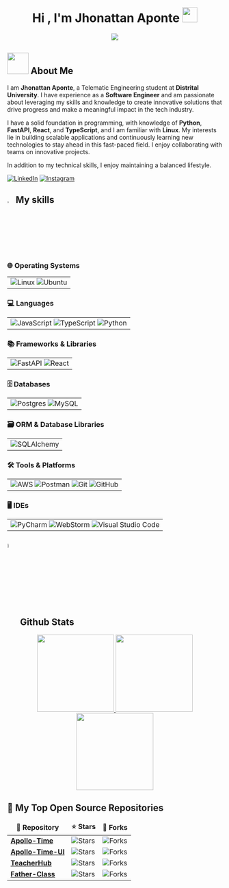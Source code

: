 <h1 align="center"><b>Hi , I'm Jhonattan Aponte </b><img src="https://media.giphy.com/media/hvRJCLFzcasrR4ia7z/giphy.gif" width="35"></h1>

<p align="center">
  <a href="https://github.com/DenverCoder1/readme-typing-svg"><img src="https://readme-typing-svg.herokuapp.com?font=Time+New+Roman&color=%254682B4&size=25&center=true&vCenter=true&width=600&height=100&lines=Telematic+Engineer."></a>
</p>

## <picture><img src="https://github.com/7oSkaaa/7oSkaaa/blob/main/Images/about_me.gif?raw=true" width=50px></picture> About Me

I am **Jhonattan Aponte**, a Telematic Engineering student at **Distrital University**. I have experience as a **Software Engineer** and am passionate about leveraging my skills and knowledge to create innovative solutions that drive progress and make a meaningful impact in the tech industry.

I have a solid foundation in programming, with knowledge of **Python**, **FastAPI**, **React**, and **TypeScript**, and I am familiar with **Linux**. My interests lie in building scalable applications and continuously learning new technologies to stay ahead in this fast-paced field. I enjoy collaborating with teams on innovative projects.

In addition to my technical skills, I enjoy maintaining a balanced lifestyle.

<p align="left">
  <a href="https://www.linkedin.com/in/jhonattan-aponte-286168222/"><img alt="LinkedIn" title="LinkedIn" src="https://img.shields.io/badge/-LinkedIn-0077B5?style=for-the-badge&logo=linkedin&logoColor=white"/></a>
  <a href="https://www.instagram.com/jhonattan_aponte/"><img alt="Instagram" title="Instagram" src="https://img.shields.io/badge/-Instagram-E1306C?style=for-the-badge&logo=instagram&logoColor=white"/></a>
</p>


## <img src="https://media2.giphy.com/media/QssGEmpkyEOhBCb7e1/giphy.gif?cid=ecf05e47a0n3gi1bfqntqmob8g9aid1oyj2wr3ds3mg700bl&rid=giphy.gif" width ="3%"> My skills

### 🌐 Operating Systems
<table>
  <tbody>
    <tr>
      <td>
        <img src="https://img.shields.io/badge/Linux-FCC624?style=for-the-badge&logo=linux&logoColor=black" alt="Linux">
        <img src="https://img.shields.io/badge/Ubuntu-E95420?style=for-the-badge&logo=ubuntu&logoColor=white" alt="Ubuntu">
      </td>
    </tr>
  </tbody>
</table>

### 💻 Languages
<table>
  <tbody>
    <tr>
      <td>
        <img src="https://img.shields.io/badge/javascript-%23323330.svg?style=for-the-badge&logo=javascript&logoColor=%23F7DF1E" alt="JavaScript">
        <img src="https://img.shields.io/badge/typescript-%23007ACC.svg?style=for-the-badge&logo=typescript&logoColor=white" alt="TypeScript">
        <img src="https://img.shields.io/badge/python-3670A0?style=for-the-badge&logo=python&logoColor=ffdd54" alt="Python">
      </td>
    </tr>
  </tbody>
</table>

### 📚 Frameworks & Libraries
<table>
  <tbody>
    <tr>
      <td>
        <img src="https://img.shields.io/badge/FastAPI-005571?style=for-the-badge&logo=fastapi" alt="FastAPI">
        <img src="https://img.shields.io/badge/react-%2320232a.svg?style=for-the-badge&logo=react&logoColor=%2361DAFB" alt="React">
      </td>
    </tr>
  </tbody>
</table>

### 🗄️ Databases
<table>
  <tbody>
    <tr>
      <td>
        <img src="https://img.shields.io/badge/postgres-%23316192.svg?style=for-the-badge&logo=postgresql&logoColor=white" alt="Postgres">
        <img src="https://img.shields.io/badge/mysql-4479A1.svg?style=for-the-badge&logo=mysql&logoColor=white" alt="MySQL">
      </td>
    </tr>
  </tbody>
</table>

### 🗃️ ORM & Database Libraries
<table>
  <tbody>
    <tr>
      <td>
        <img src="https://img.shields.io/badge/sqlalchemy-467462.svg?style=for-the-badge&logo=sqlalchemy&logoColor=white" alt="SQLAlchemy">
      </td>
    </tr>
  </tbody>
</table>

### 🛠️ Tools & Platforms
<table>
  <tbody>
    <tr>
      <td>
        <img src="https://img.shields.io/badge/AWS-%23FF9900.svg?style=for-the-badge&logo=amazon-aws&logoColor=white" alt="AWS">
        <img src="https://img.shields.io/badge/Postman-FF6C37?style=for-the-badge&logo=postman&logoColor=white" alt="Postman">
        <img src="https://img.shields.io/badge/git-%23F05033.svg?style=for-the-badge&logo=git&logoColor=white" alt="Git">
        <img src="https://img.shields.io/badge/github-%23121011.svg?style=for-the-badge&logo=github&logoColor=white" alt="GitHub">
      </td>
    </tr>
  </tbody>
</table>


### 🖥️ IDEs
<table>
  <tbody>
    <tr>
      <td>
        <img src="https://img.shields.io/badge/pycharm-143?style=for-the-badge&logo=pycharm&logoColor=black&color=black&labelColor=green" alt="PyCharm">
        <img src="https://img.shields.io/badge/webstorm-143?style=for-the-badge&logo=webstorm&logoColor=white&color=black" alt="WebStorm">
        <img src="https://img.shields.io/badge/Visual%20Studio%20Code-0078d7.svg?style=for-the-badge&logo=visual-studio-code&logoColor=white" alt="Visual Studio Code">
      </td>
    </tr>
  </tbody>
</table>



## <img src="https://media1.giphy.com/media/v1.Y2lkPTc5MGI3NjExYzFhYzJkMmQ2MWQ3ZGY3MDhjZTE3MDI2Mzk3NzE1OWQyZTRlMmYwMCZjdD1z/iY8CRBdQXODJSCERIr/giphy.gif" width=5% valign="bottom"> Github Stats

<p align="center">
    <a href="https://github.com/jfaponte403">
        <img height="180em" src="https://streak-stats.demolab.com?user=jfaponte403&theme=tokyonight&hide_border=true&border_radius="/>
        <img height="180em" src="https://github-readme-stats.vercel.app/api?username=jfaponte403&show_icons=true&count_private=true&hide_border=true&theme=tokyonight&include_all_commits=true&count_private=true"/>
        <img height="180em" src="https://github-readme-stats.vercel.app/api/top-langs/?username=jfaponte403&hide_border=true&layout=compact&theme=tokyonight&hide=jupyter%20notebook"/>
    </a>
</p>

## 📘 My Top Open Source Repositories
<table>
  <thead align="center">
    <tr border: none;>
      <td><b>📘 Repository</b></td>
      <td><b>⭐ Stars</b></td>
      <td><b>🤝 Forks</b></td>
    </tr>
  </thead>
  <tbody>
    <tr>
      <td><a href="https://github.com/jfaponte403/apollo-time"><b>Apollo-Time</b></a></td>
      <td><img alt="Stars" src="https://img.shields.io/github/stars/jfaponte403/apollo-time?style=flat-square&labelColor=343b41"/></td>
      <td><img alt="Forks" src="https://img.shields.io/github/forks/jfaponte403/apollo-time?style=flat-square&labelColor=343b41"/></td>
    </tr>
    <tr>
      <td><a href="https://github.com/jfaponte403/apollo-time-UI"><b>Apollo-Time-UI</b></a></td>
      <td><img alt="Stars" src="https://img.shields.io/github/stars/jfaponte403/apollo-time-UI?style=flat-square&labelColor=343b41"/></td>
      <td><img alt="Forks" src="https://img.shields.io/github/forks/jfaponte403/apollo-time-UI?style=flat-square&labelColor=343b41"/></td>
    </tr>
    <tr>
      <td><a href="https://github.com/jfaponte403/TeacherHub"><b>TeacherHub</b></a></td>
      <td><img alt="Stars" src="https://img.shields.io/github/stars/jfaponte403/TeacherHub?style=flat-square&labelColor=343b41"/></td>
      <td><img alt="Forks" src="https://img.shields.io/github/forks/jfaponte403/TeacherHub?style=flat-square&labelColor=343b41"/></td>
    </tr>
    <tr>
      <td><a href="https://github.com/jfaponte403/Father-Class"><b>Father-Class</b></a></td>
      <td><img alt="Stars" src="https://img.shields.io/github/stars/jfaponte403/Father-Class?style=flat-square&labelColor=343b41"/></td>
      <td><img alt="Forks" src="https://img.shields.io/github/forks/jfaponte403/Father-Class?style=flat-square&labelColor=343b41"/></td>
    </tr>
  </tbody>
</table>


